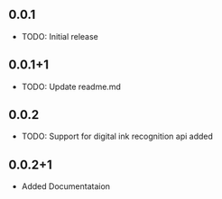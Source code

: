 ## 0.0.1

* TODO: Initial release

## 0.0.1+1

* TODO: Update readme.md

## 0.0.2

* TODO: Support for digital ink recognition api added

## 0.0.2+1

* Added Documentataion